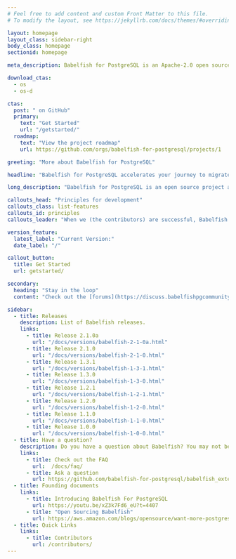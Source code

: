 ```yaml
---
# Feel free to add content and custom Front Matter to this file.
# To modify the layout, see https://jekyllrb.com/docs/themes/#overriding-theme-defaults

layout: homepage
layout_class: sidebar-right
body_class: homepage
sectionid: homepage

meta_description: Babelfish for PostgreSQL is an Apache-2.0 open source project that adds a Microsoft SQL Server-compatible end-point to PostgreSQL to enable your PostgreSQL database to understand the SQL Server wire protocol and commonly used SQL Server commands. With Babelfish, PostgreSQL now understands T-SQL, SQL Server's proprietary SQL dialect, and supports the same communications protocol, so your apps that were originally written for SQL Server can now work with PostgreSQL with fewer code changes and without changing database drivers.

download_ctas:
  - os
  - os-d

ctas:
  post: " on GitHub"
  primary:
    text: "Get Started"
    url: "/getstarted/"
  roadmap:
    text: "View the project roadmap"
    url: https://github.com/orgs/babelfish-for-postgresql/projects/1

greeting: "More about Babelfish for PostgreSQL"

headline: "Babelfish for PostgreSQL accelerates your journey to migrate <br> SQL Server applications to PostgreSQL"

long_description: "Babelfish for PostgreSQL is an open source project available under the Apache 2.0 and PostgreSQL licenses. It provides the capability for PostgreSQL to understand queries from applications written for Microsoft SQL Server. Babelfish understands the SQL Server wire-protocol and T-SQL, the Microsoft SQL Server query language, so you don't have to switch database drivers or re-write all of your application queries. With Babelfish, applications currently running on SQL Server can now run directly on PostgreSQL with fewer code changes."

callouts_head: "Principles for development"
callouts_class: list-features
callouts_id: principles
callouts_leader: "When we (the contributors) are successful, Babelfish for PostgreSQL will be:"

version_feature:
  latest_label: "Current Version:"
  date_label: "/"

callout_button:
  title: Get Started
  url: getstarted/

secondary:
  heading: "Stay in the loop"
  content: "Check out the [forums](https://discuss.babelfishpgcommunity.dev) to stay informed."

sidebar:
  - title: Releases
    description: List of Babelfish releases.
    links:
      - title: Release 2.1.0a
        url: "/docs/versions/babelfish-2-1-0a.html"
      - title: Release 2.1.0
        url: "/docs/versions/babelfish-2-1-0.html"
      - title: Release 1.3.1
        url: "/docs/versions/babelfish-1-3-1.html"
      - title: Release 1.3.0
        url: "/docs/versions/babelfish-1-3-0.html"
      - title: Release 1.2.1
        url: "/docs/versions/babelfish-1-2-1.html"
      - title: Release 1.2.0
        url: "/docs/versions/babelfish-1-2-0.html"
      - title: Release 1.1.0
        url: "/docs/versions/babelfish-1-1-0.html"
      - title: Release 1.0.0
        url: "/docs/versions/babelfish-1-0-0.html"
  - title: Have a question?
    description: Do you have a question about Babelfish? You may not be the first person to ask it. Visit our Frequently Asked Questions (FAQ) to see if your question has been answered. If not, don’t hesitate to ask and we'll be glad to answer.
    links:
      - title: Check out the FAQ
        url:  /docs/faq/
      - title: Ask a question
        url: https://github.com/babelfish-for-postgresql/babelfish_extensions/issues
  - title: Founding documents
    links:
      - title: Introducing Babelfish For PostgreSQL
        url: https://youtu.be/xZ3k7Fd6_eU?t=4407
      - title: "Open Sourcing Babelfish"
        url: https://aws.amazon.com/blogs/opensource/want-more-postgresql-you-just-might-like-babelfish/
  - title: Quick Links
    links: 
      - title: Contributors
        url: /contributors/
---
```

